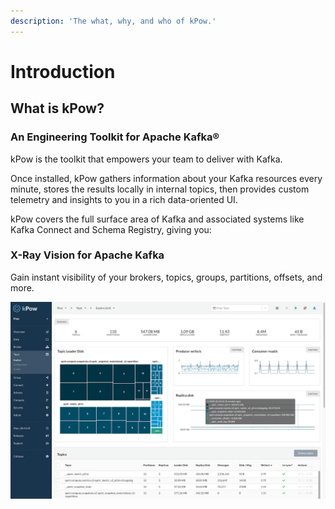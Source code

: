 ```yaml
---
description: 'The what, why, and who of kPow.'
---
```


# Introduction

## What is kPow?

### An Engineering Toolkit for Apache Kafka®

kPow is the toolkit that empowers your team to deliver with Kafka.

Once installed, kPow gathers information about your Kafka resources every minute, stores the results locally in internal topics, then provides custom telemetry and insights to you in a rich data-oriented UI.

kPow covers the full surface area of Kafka and associated systems like Kafka Connect and Schema Registry, giving you:

### X-Ray Vision for Apache Kafka

Gain instant visibility of your brokers, topics, groups, partitions, offsets, and more. 

![](../.gitbook/assets/screen-kpow-xray.png)

